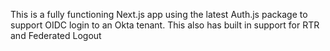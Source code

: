 This is a fully functioning Next.js app using the latest Auth.js package to support OIDC login to an Okta tenant.  This also has built in support for RTR and Federated Logout
